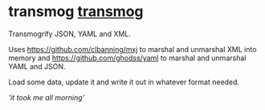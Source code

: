# transmog [transmog](https://github.com/anthonydambrosio/transmog/transmog.png)
Transmogrify JSON, YAML and XML.

Uses <https://github.com/clbanning/mxj> to marshal and unmarshal XML into memory and <https://github.com/ghodss/yaml> to marshal and unmarshal YAML and JSON.

Load some data, update it and write it out in whatever format needed.

_'it took me all morning'_




